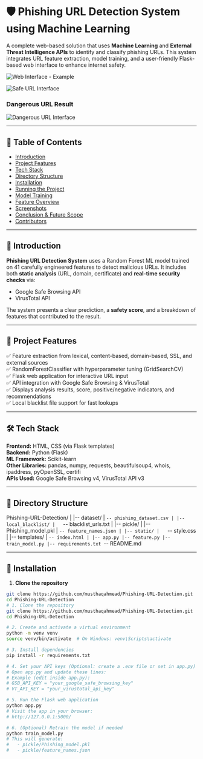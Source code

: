 # 🛡️ Phishing URL Detection System using Machine Learning

A complete web-based solution that uses **Machine Learning** and **External Threat Intelligence APIs** to identify and classify phishing URLs. This system integrates URL feature extraction, model training, and a user-friendly Flask-based web interface to enhance internet safety.

![Web Interface - Example](https://github.com/user-attachments/assets/ca78375f-bc6f-475b-a7ad-efbeae12df2b)

![Safe URL Interface](https://github.com/user-attachments/assets/787ff2f6-022e-49cf-bbf6-f62a66cff2ae)

### Dangerous URL Result

![Dangerous URL Interface](https://github.com/user-attachments/assets/dd67a6f8-2f03-4f2d-b411-2cbd0ac3b7a7)



---

## 📌 Table of Contents
- [Introduction](#introduction)
- [Project Features](#project-features)
- [Tech Stack](#tech-stack)
- [Directory Structure](#directory-structure)
- [Installation](#installation)
- [Running the Project](#running-the-project)
- [Model Training](#model-training)
- [Feature Overview](#feature-overview)
- [Screenshots](#screenshots)
- [Conclusion & Future Scope](#conclusion--future-scope)
- [Contributors](#contributors)

---

## 🧠 Introduction

**Phishing URL Detection System** uses a Random Forest ML model trained on 41 carefully engineered features to detect malicious URLs. It includes both **static analysis** (URL, domain, certificate) and **real-time security checks** via:
- Google Safe Browsing API
- VirusTotal API

The system presents a clear prediction, a **safety score**, and a breakdown of features that contributed to the result.

---

## 🚀 Project Features

✅ Feature extraction from lexical, content-based, domain-based, SSL, and external sources  
✅ RandomForestClassifier with hyperparameter tuning (GridSearchCV)  
✅ Flask web application for interactive URL input  
✅ API integration with Google Safe Browsing & VirusTotal  
✅ Displays analysis results, score, positive/negative indicators, and recommendations  
✅ Local blacklist file support for fast lookups  

---

## 🛠️ Tech Stack

**Frontend:** HTML, CSS (via Flask templates)  
**Backend:** Python (Flask)  
**ML Framework:** Scikit-learn  
**Other Libraries:** pandas, numpy, requests, beautifulsoup4, whois, ipaddress, pyOpenSSL, certifi  
**APIs Used:** Google Safe Browsing v4, VirusTotal API v3  

---

## 📁 Directory Structure
Phishing-URL-Detection/
|
|-- dataset/
|   `-- phishing_dataset.csv
|
|-- local_blacklist/
|   `-- blacklist_urls.txt
|
|-- pickle/
|   |-- Phishing_model.pkl
|   `-- feature_names.json
|
|-- static/
|   `-- style.css
|
|-- templates/
|   `-- index.html
|
|-- app.py
|-- feature.py
|-- train_model.py
|-- requirements.txt
`-- README.md



---

## 🧪 Installation

1. **Clone the repository**
```bash
git clone https://github.com/musthaqahmead/Phishing-URL-Detection.git
cd Phishing-URL-Detection
# 1. Clone the repository
git clone https://github.com/musthaqahmead/Phishing-URL-Detection.git
cd Phishing-URL-Detection

# 2. Create and activate a virtual environment
python -m venv venv
source venv/bin/activate  # On Windows: venv\Scripts\activate

# 3. Install dependencies
pip install -r requirements.txt

# 4. Set your API keys (Optional: create a .env file or set in app.py)
# Open app.py and update these lines:
# Example (edit inside app.py):
# GSB_API_KEY = "your_google_safe_browsing_key"
# VT_API_KEY = "your_virustotal_api_key"

# 5. Run the Flask web application
python app.py
# Visit the app in your browser:
# http://127.0.0.1:5000/

# 6. (Optional) Retrain the model if needed
python train_model.py
# This will generate:
#   - pickle/Phishing_model.pkl
#   - pickle/feature_names.json
